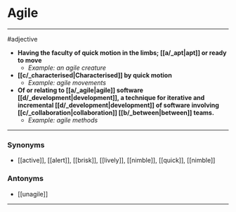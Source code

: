 # Agile
---
#adjective
- **Having the faculty of quick motion in the limbs; [[a/_apt|apt]] or ready to move**
	- _Example: an agile creature_
- **[[c/_characterised|Characterised]] by quick motion**
	- _Example: agile movements_
- **Of or relating to [[a/_agile|agile]] software [[d/_development|development]], a technique for iterative and incremental [[d/_development|development]] of software involving [[c/_collaboration|collaboration]] [[b/_between|between]] teams.**
	- _Example: agile methods_
---
### Synonyms
- [[active]], [[alert]], [[brisk]], [[lively]], [[nimble]], [[quick]], [[nimble]]
### Antonyms
- [[unagile]]
---
